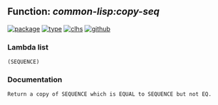 ## Function: ***common-lisp:copy-seq***
[![package](https://img.shields.io/badge/Package-COMMON--LISP-5f9ea0.svg?style=social&colorA=999999)](../) [![type](https://img.shields.io/badge/Type-Function-5f9ea0.svg?style=social&colorA=999999)](../#function) [![clhs](https://img.shields.io/badge/CLHS-COPY--SEQ-5f9ea0.svg?style=social&colorA=999999)](http://www.lispworks.com/documentation/HyperSpec/Body/f_cp_seq.htm) [![github](https://img.shields.io/badge/GitHub-View_the_source-5f9ea0.svg?style=social&colorA=999999&logo=github)](https://github.com/sbcl/sbcl/blob/master/src/code/seq.lisp/) 
### Lambda list
```
(SEQUENCE)
```
### Documentation
```
Return a copy of SEQUENCE which is EQUAL to SEQUENCE but not EQ.
```
